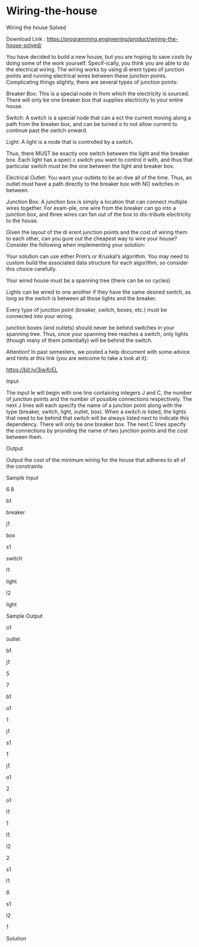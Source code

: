 # Wiring-the-house
Wiring the house Solved


Download Link : https://programming.engineering/product/wiring-the-house-solved/

You have decided to build a new house, but you are hoping to save costs by doing some of the work yourself. Specif-ically, you think you are able to do the electrical wiring. The wiring works by using di erent types of junction points and running electrical wires between these junction points. Complicating things slightly, there are several types of junction points:

Breaker Box: This is a special node in from which the electricity is sourced. There will only be one breaker box that supplies electricity to your entire house.

Switch: A switch is a special node that can a ect the current moving along a path from the breaker box, and can be turned o to not allow current to continue past the switch onward.

Light: A light is a node that is controlled by a switch.

Thus, there MUST be exactly one switch between the light and the breaker box. Each light has a speci c switch you want to control it with, and thus that particular switch must be the one between the light and breaker box.

Electrical Outlet: You want your outlets to be ac-tive all of the time. Thus, an outlet must have a path directly to the breaker box with NO switches in between.

Junction Box: A junction box is simply a location that can connect multiple wires together. For exam-ple, one wire from the breaker can go into a junction box, and three wires can fan out of the box to dis-tribute electricity to the house.

Given the layout of the di erent junction points and the cost of wiring them to each other, can you gure out the cheapest way to wire your house? Consider the following when implementing your solution:

Your solution can use either Prim’s or Kruskal’s algorithm. You may need to custom build the associated data structure for each algorithm, so consider this choice carefully.

Your wired house must be a spanning tree (there can be no cycles)

Lights can be wired to one another if they have the same desired switch, as long as the switch is between all those lights and the breaker.

Every type of junction point (breaker, switch, boxes, etc.) must be connected into your wiring.

junction boxes (and outlets) should never be behind switches in your spanning tree. Thus, once your spanning tree reaches a switch, only lights (though many of them potentially) will be behind the switch.

Attention! In past semesters, we posted a help document with some advice and hints at this link (you are welcome to take a look at it):

https://bit.ly/3iwXrEL

Input

The input le will begin with one line containing integers J and C, the number of junction points and the number of possible connections respectively. The next J lines will each specify the name of a junction point along with the type (breaker, switch, light, outlet, box). When a switch is listed, the lights that need to be behind that switch will be always listed next to indicate this dependency. There will only be one breaker box. The next C lines specify the connections by providing the name of two junction points and the cost between them.

Output

Output the cost of the minimum wiring for the house that adheres to all of the constraints

Sample Input

6 8
			

b1
	

breaker
	

j1
	

box
		

s1
	

switch
	

l1
	

light
	

l2
	

light
	

Sample Output

o1
	

outlet

b1
	

j1
	

5
	

7

b1
	

o1
	

1

j1
	

s1
	

1
	

j1
	

o1
	

2
	

o1
	

l1
	

1
	

l1
	

l2
	

2
	

s1
	

l1
	

6
	

s1
	

l2
	

1
	
Solution
